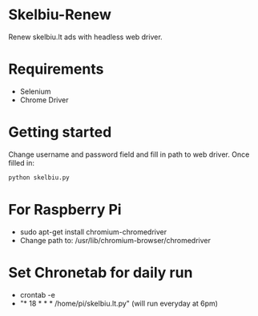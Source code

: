 # Skelbiu-Renew
Renew skelbiu.lt ads with headless web driver.

# Requirements
- Selenium
- Chrome Driver

# Getting started

Change username and password field and fill in path to web driver. Once filled in:

```bash
python skelbiu.py
```
# For Raspberry Pi
- sudo apt-get install chromium-chromedriver
- Change path to: /usr/lib/chromium-browser/chromedriver

# Set Chronetab for daily run
- crontab -e
- "* 18 * * * /home/pi/skelbiu.lt.py" (will run everyday at 6pm)
